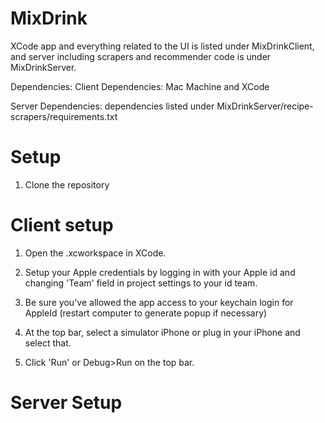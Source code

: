 # MixDrink

XCode app and everything related to the UI is listed under MixDrinkClient, and server including scrapers and recommender code is under MixDrinkServer.

Dependencies:
Client Dependencies:
Mac Machine and XCode

Server Dependencies:
dependencies listed under MixDrinkServer/recipe-scrapers/requirements.txt

# Setup
1. Clone the repository

# Client setup
1. Open the .xcworkspace in XCode.

2. Setup your Apple credentials by logging in with your Apple id and changing 'Team' field in project settings to your id team.

3. Be sure you've allowed the app access to your keychain login for AppleId (restart computer to generate popup if necessary)

4. At the top bar, select a simulator iPhone or plug in your iPhone and select that.

5. Click 'Run' or Debug>Run on the top bar.

# Server Setup
